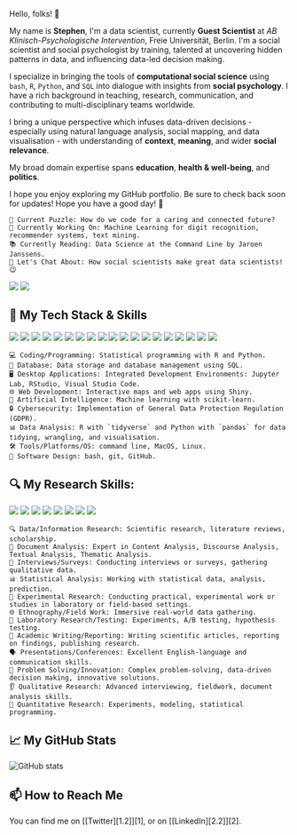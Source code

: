 Hello, folks! 👋

My name is **Stephen**, I'm a data scientist, currently **Guest
Scientist** at *AB Klinisch-Psychologische Intervention*, Freie
Universität, Berlin. I'm a social scientist and social psychologist by training, talented at uncovering hidden patterns in data, and influencing data-led decision
making.

I specialize in bringing the tools of **computational social science** using `bash`, `R`, `Python`, and `SQL` into dialogue with insights from **social psychology**. I have a rich background in teaching, research, communication, and contributing to multi-disciplinary teams worldwide.

I bring a unique perspective which infuses data-driven decisions - especially using natural language analysis, social mapping, and data visualisation - with understanding of **context**, **meaning**, and wider **social relevance**.

My broad domain expertise spans **education**, **health & well-being**, and **politics**.

I hope you enjoy exploring my GitHub portfolio. Be sure to check back soon for updates! Hope you have a good day! 👋

```         
🤔 Current Puzzle: How do we code for a caring and connected future?
🔭 Currently Working On: Machine Learning for digit recognition, recommender systems, text mining.
📚 Currently Reading: Data Science at the Command Line by Jaroen Janssens.
💬 Let's Chat About: How social scientists make great data scientists! 😉
```

<!-- 🌐 Language Proficiency -->

![](https://img.shields.io/badge/Language-English-informational?style=flat&logoColor=white&color=red)
![](https://img.shields.io/badge/Language-German-informational?style=flat&logoColor=white&color=yellow)

## 🧰 My Tech Stack & Skills

![](https://img.shields.io/badge/Code-Python-informational?style=flat&logo=python&logoColor=white&color=3776AB)
![](https://img.shields.io/badge/Code-R-informational?style=flat&logo=r&logoColor=white&color=276DC3)
![](https://img.shields.io/badge/Tool-SQL-informational?style=flat&logo=postgresql&logoColor=white&color=336791)
![](https://img.shields.io/badge/Library-ScikitLearn-FF69B4.svg?style=flat&logo=python&logoColor=white)
![](https://img.shields.io/badge/Library-pandas-150458.svg?style=flat&logo=pandas&logoColor=white)
![](https://img.shields.io/badge/Library-tidyverse-47A248.svg?style=flat&logo=r&logoColor=white)
![](https://img.shields.io/badge/Shell-bash-informational?style=flat&logo=gnu-bash&logoColor=white&color=4EAA25)
![](https://img.shields.io/badge/Code-Shell_Scripting-informational?style=flat&logo=gnu-bash&logoColor=white&color=4EAA25)
![](https://img.shields.io/badge/Tool-Git-informational?style=flat&logo=git&logoColor=white&color=F05032)
![](https://img.shields.io/badge/Tool-GitHub-informational?style=flat&logo=github&logoColor=white&color=181717)
![](https://img.shields.io/badge/OS-Linux-informational?style=flat&logo=linux&logoColor=white&color=FCC624)
![](https://img.shields.io/badge/Field-Machine_Learning-informational?style=flat&logoColor=white&color=orange)
![](https://img.shields.io/badge/Field-Natural_Language_Processing-informational?style=flat&logoColor=white&color=orange)
![](https://img.shields.io/badge/Tool-Qualtrics-informational?style=flat&logoColor=white&color=ED302F)
![](https://img.shields.io/badge/Tool-SPSS-informational?style=flat&logo=ibm&logoColor=white&color=5aaafa)
![](https://img.shields.io/badge/Tool-NVivo-informational?style=flat&logoColor=white&color=2bbc8a)
![](https://img.shields.io/badge/Tool-Excel-informational?style=flat&logo=microsoft-excel&logoColor=white&color=217346)
![](https://img.shields.io/badge/Writeup-LaTeX-informational?style=flat&logo=latex&logoColor=white&color=008080)
![](https://img.shields.io/badge/Writeup-Markdown-informational?style=flat&logo=markdown&logoColor=white&color=000000)

```         
💻 Coding/Programming: Statistical programming with R and Python.
💾 Database: Data storage and database management using SQL.
🖥️ Desktop Applications: Integrated Development Environments: Jupyter Lab, RStudio, Visual Studio Code.
🌐 Web Development: Interactive maps and web apps using Shiny.
🧠 Artificial Intelligence: Machine learning with scikit-learn.
🔒 Cybersecurity: Implementation of General Data Protection Regulation (GDPR).
📊 Data Analysis: R with `tidyverse` and Python with `pandas` for data tidying, wrangling, and visualisation.
🛠️ Tools/Platforms/OS: command line, MacOS, Linux.
🚀 Software Design: bash, git, GitHub.
```

## 🔍 My Research Skills:

![](https://img.shields.io/badge/Research-Content_Analysis-informational?style=flat&logoColor=white&color=blueviolet)
![](https://img.shields.io/badge/Research-Discourse_Analysis-informational?style=flat&logoColor=white&color=blueviolet)
![](https://img.shields.io/badge/Research-Ethnography-informational?style=flat&logoColor=white&color=blueviolet)
![](https://img.shields.io/badge/Research-Experimentation-informational?style=flat&logoColor=white&color=blueviolet)
![](https://img.shields.io/badge/Research-Statistics-informational?style=flat&logo=apache-spark&logoColor=white&color=blueviolet)
![](https://img.shields.io/badge/Research-Surveys-informational?style=flat&logoColor=white&color=blueviolet)
![](https://img.shields.io/badge/Research-Text_Mining-informational?style=flat&logoColor=white&color=blueviolet)
![](https://img.shields.io/badge/Research-Thematic_Analysis-informational?style=flat&logoColor=white&color=blueviolet)

```         
🔍 Data/Information Research: Scientific research, literature reviews, scholarship.
📑 Document Analysis: Expert in Content Analysis, Discourse Analysis, Textual Analysis, Thematic Analysis.
👥 Interviews/Surveys: Conducting interviews or surveys, gathering qualitative data.
📊 Statistical Analysis: Working with statistical data, analysis, prediction.
🔬 Experimental Research: Conducting practical, experimental work or studies in laboratory or field-based settings.
🌐 Ethnography/Field Work: Immersive real-world data gathering.
🧪 Laboratory Research/Testing: Experiments, A/B testing, hypothesis testing.
📝 Academic Writing/Reporting: Writing scientific articles, reporting on findings, publishing research.
🗣️ Presentations/Conferences: Excellent English-language and communication skills.
🤔 Problem Solving/Innovation: Complex problem-solving, data-driven decision making, innovative solutions.
👂 Qualitative Research: Advanced interviewing, fieldwork, document analysis skills.
🧮 Quantitative Research: Experiments, modeling, statistical programming.
```

## 📈 My GitHub Stats

![GitHub
stats](https://github-readme-stats.vercel.app/api?username=carecodeconnect&show_icons=true&theme=tokyonight)

## 📫 How to Reach Me

You can find me on [[Twitter][1.2]][1], or on [[LinkedIn][2.2]][2].

<!-- Icons -->

